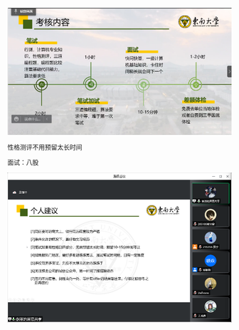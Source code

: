 ![image-20220413192538471](银行.assets/image-20220413192538471.png)

性格测评不用预留太长时间

面试：八股

![image-20220413193028838](银行.assets/image-20220413193028838.png)